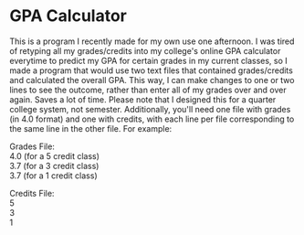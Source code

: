 # GPA Calculator

This is a program I recently made for my own use one afternoon. I was tired of retyping all my grades/credits into my college's online GPA calculator everytime to predict my GPA for certain grades in my current classes, so I made a program that would use two text files that contained grades/credits and calculated the overall GPA. This way, I can make changes to one or two lines to see the outcome, rather than enter all of my grades over and over again. Saves a lot of time. Please note that I designed this for a quarter college system, not semester. Additionally, you'll need one file with grades (in 4.0 format) and one with credits, with each line per file corresponding to the same line in the other file. For example:

Grades File:                                                                                                                                  
4.0 (for a 5 credit class)                                                                                                                    
3.7 (for a 3 credit class)                                                                                                                       
3.7 (for a 1 credit class)

Credits File:                                                                                                                                  
5                                                                                                                                          
3                                                                                                                                              
1

